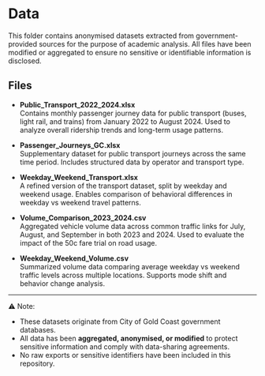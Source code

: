 # Data

This folder contains anonymised datasets extracted from government-provided sources for the purpose of academic analysis. All files have been modified or aggregated to ensure no sensitive or identifiable information is disclosed.

## Files

- **Public_Transport_2022_2024.xlsx**  
  Contains monthly passenger journey data for public transport (buses, light rail, and trains) from January 2022 to August 2024. Used to analyze overall ridership trends and long-term usage patterns.

- **Passenger_Journeys_GC.xlsx**  
  Supplementary dataset for public transport journeys across the same time period. Includes structured data by operator and transport type.

- **Weekday_Weekend_Transport.xlsx**  
  A refined version of the transport dataset, split by weekday and weekend usage. Enables comparison of behavioral differences in weekday vs weekend travel patterns.

- **Volume_Comparison_2023_2024.csv**  
  Aggregated vehicle volume data across common traffic links for July, August, and September in both 2023 and 2024. Used to evaluate the impact of the 50c fare trial on road usage.

- **Weekday_Weekend_Volume.csv**  
  Summarized volume data comparing average weekday vs weekend traffic levels across multiple locations. Supports mode shift and behavior change analysis.

---

⚠️ Note:
- These datasets originate from City of Gold Coast government databases.
- All data has been **aggregated, anonymised, or modified** to protect sensitive information and comply with data-sharing agreements.
- No raw exports or sensitive identifiers have been included in this repository.
